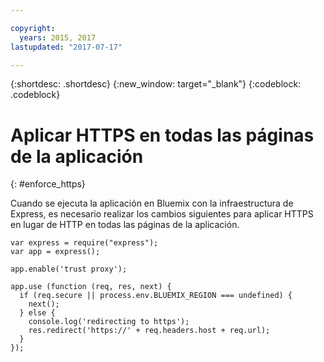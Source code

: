 ```yaml
---

copyright:
  years: 2015, 2017
lastupdated: "2017-07-17"

---
```


{:shortdesc: .shortdesc}
{:new_window: target="_blank"}
{:codeblock: .codeblock}

# Aplicar HTTPS en todas las páginas de la aplicación
{: #enforce_https}

Cuando se ejecuta la aplicación en Bluemix con la infraestructura de Express, es necesario realizar los cambios siguientes para aplicar HTTPS en lugar de HTTP en todas las páginas de la aplicación.

```
var express = require("express");
var app = express();

app.enable('trust proxy');

app.use (function (req, res, next) {
  if (req.secure || process.env.BLUEMIX_REGION === undefined) {
    next();
  } else {
    console.log('redirecting to https');
    res.redirect('https://' + req.headers.host + req.url);
  }
});
```
